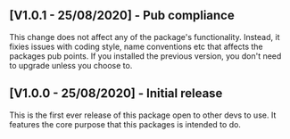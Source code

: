 ## [V1.0.1 - 25/08/2020] - Pub compliance
This change does not affect any of the package's functionality. Instead, it fixies issues with
coding style, name conventions etc that affects the packages pub points. If you installed the 
previous version, you don't need to upgrade unless you choose to.

## [V1.0.0 - 25/08/2020] - Initial release
This is the first ever release of this package open to other devs to use. 
It features the core purpose that this packages is intended to do.


